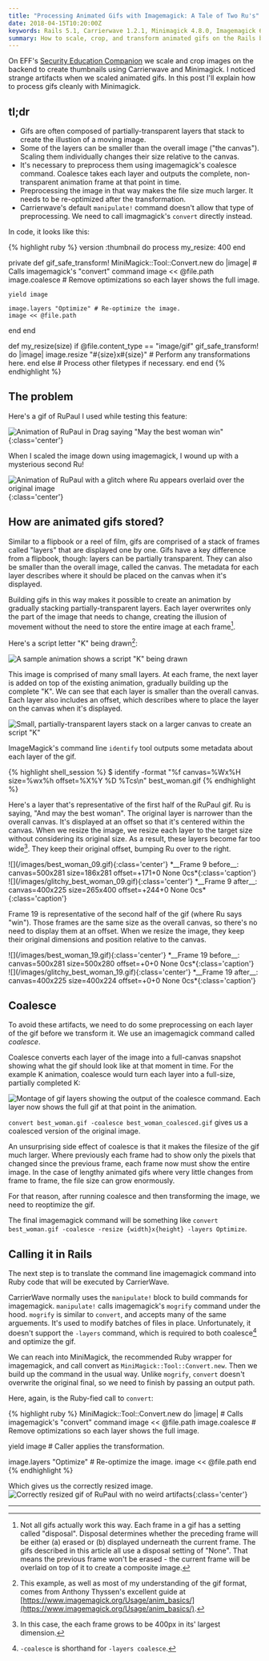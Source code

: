 ```yaml
---
title: "Processing Animated Gifs with Imagemagick: A Tale of Two Ru's"
date: 2018-04-15T10:20:00Z
keywords: Rails 5.1, Carrierwave 1.2.1, Minimagick 4.8.0, Imagemagick 6.8.9-9
summary: How to scale, crop, and transform animated gifs on the Rails backend without artifacts
---
```


On EFF's [Security Education Companion](https://sec.eff.org) we scale and crop images on the backend to create thumbnails using Carrierwave and Minimagick. I noticed strange artifacts when we scaled animated gifs. In this post I'll explain how to process gifs cleanly with Minimagick. 

## tl;dr

* Gifs are often composed of partially-transparent layers that stack to create the illustion of a moving image.
* Some of the layers can be smaller than the overall image ("the canvas"). Scaling them individually changes their size relative to the canvas.
* It's necessary to preprocess them using imagemagick's coalesce command. Coalesce takes each layer and outputs the complete, non-transparent animation frame at that point in time.
* Preprocessing the image in that way makes the file size much larger. It needs to be re-optimized after the transformation.
* Carrierwave's default `manipulate!` command doesn't allow that type of preprocessing. We need to call imagmagick's `convert` directly instead.

In code, it looks like this:

{% highlight ruby %}
version :thumbnail do
  process my_resize: 400
end

private
def gif_safe_transform!
  MiniMagick::Tool::Convert.new do |image| # Calls imagemagick's "convert" command
    image << @file.path
    image.coalesce # Remove optimizations so each layer shows the full image.

    yield image

    image.layers "Optimize" # Re-optimize the image.
    image << @file.path
  end
end

def my_resize(size)
  if @file.content_type == "image/gif"
    gif_safe_transform! do |image|
      image.resize "#{size}x#{size}" # Perform any transformations here.
    end
  else
    # Process other filetypes if necessary.
  end
end
{% endhighlight %}

## The problem

Here's a gif of RuPaul I used while testing this feature:

![Animation of RuPaul in Drag saying "May the best woman win"](/images/best_woman.gif){:class='center'}

When I scaled the image down using imagemagick, I wound up with a mysterious second Ru!

![Animation of RuPaul with a glitch where Ru appears overlaid over the original image](/images/glitchy_best_woman.gif){:class='center'}

## How are animated gifs stored?

Similar to a flipbook or a reel of film, gifs are comprised of a stack of frames called "layers" that are displayed one by one. Gifs have a key difference from a flipbook, though: layers can be partially transparent. They can also be smaller than the overall image, called the canvas. The metadata for each layer describes where it should be placed on the canvas when it's displayed.

Building gifs in this way makes it possible to create an animation by gradually stacking partially-transparent layers. Each layer overwrites only the part of the image that needs to change, creating the illusion of movement without the need to store the entire image at each frame[^1].

Here's a script letter "K" being drawn[^2]:

![A sample animation shows a script "K" being drawn](/images/script_k.gif)

This image is comprised of many small layers. At each frame, the next layer is added on top of the existing animation, gradually building up the complete "K".  We can see that each layer is smaller than the overall canvas. Each layer also includes an offset, which describes where to place the layer on the canvas when it's displayed.

![Small, partially-transparent layers stack on a larger canvas to create an script "K"](/images/script_k_frames.gif)

ImageMagick's command line `identify` tool outputs some metadata about each layer of the gif.

{% highlight shell_session %}
$ identify -format "%f canvas=%Wx%H size=%wx%h offset=%X%Y %D %Tcs\n" best_woman.gif
{% endhighlight %}

Here's a layer that's representative of the first half of the RuPaul gif. Ru is saying, "And may the best woman". The original layer is narrower than the overall canvas. It's displayed at an offset so that it's centered within the canvas. When we resize the image, we resize each layer to the target size without considering its original size. As a result, these layers become far too wide[^3]. They keep their original offset, bumping Ru over to the right.

<div class="flex-column-wrapper">
<div class="left-col" markdown="1">
![](/images/best_woman_09.gif){:class='center'}
*__Frame 9 before__: canvas=500x281 size=186x281 offset=+171+0 None 0cs*{:class='caption'}
</div>

<div class="right-col" markdown="1">
![](/images/glitchy_best_woman_09.gif){:class='center'}
*__Frame 9 after__: canvas=400x225 size=265x400 offset=+244+0 None 0cs*{:class='caption'}
</div>
</div>

Frame 19 is representative of the second half of the gif (where Ru says "win"). Those frames are the same size as the overall canvas, so there's no need to display them at an offset. When we resize the image, they keep their original dimensions and position relative to the canvas.

<div class="flex-column-wrapper">
<div class="left-col" markdown="1">
![](/images/best_woman_19.gif){:class='center'}
*__Frame 19 before__: canvas=500x281 size=500x280 offset=+0+0 None 0cs*{:class='caption'}
</div>

<div class="right-col" markdown="1">
![](/images/glitchy_best_woman_19.gif){:class='center'}
*__Frame 19 after__: canvas=400x225 size=400x224 offset=+0+0 None 0cs*{:class='caption'}
</div>
</div>

## Coalesce

To avoid these artifacts, we need to do some preprocessing on each layer of the gif before we transform it. We use an imagemagick command called *coalesce*.

Coalesce converts each layer of the image into a full-canvas snapshot showing what the gif should look like at that moment in time. For the example K animation, coalesce would turn each layer into a full-size, partially completed K:

![Montage of gif layers showing the output of the coalesce command. Each layer now shows the full gif at that point in the animation.](/images/coalesce_k_montage.gif)

`convert best_woman.gif -coalesce best_woman_coalesced.gif` gives us a coalesced version of the original image.

An unsurprising side effect of coalesce is that it makes the filesize of the gif much larger. Where previously each frame had to show only the pixels that changed since the previous frame, each frame now must show the entire image. In the case of lengthy animated gifs where very little changes from frame to frame, the file size can grow enormously.

For that reason, after running coalesce and then transforming the image, we need to reoptimize the gif.

The final imagemagick command will be something like `convert best_woman.gif -coalesce -resize {width}x{height} -layers Optimize`.

## Calling it in Rails

The next step is to translate the command line imagemagick command into Ruby code that will be executed by CarrierWave.

CarrierWave normally uses the `manipulate!` block to build commands for imagemagick. `manipulate!` calls imagemagick's `mogrify` command under the hood. `mogrify` is similar to `convert`, and accepts many of the same arguements. It's used to modify batches of files in place. Unfortunately, it doesn't support the `-layers` command, which is required to both coalesce[^4] and optimize the gif.

We can reach into MiniMagick, the recommended Ruby wrapper for imagemagick, and call convert as `MiniMagick::Tool::Convert.new`. Then we build up the command in the usual way. Unlike `mogrify`, `convert` doesn't overwrite the original final, so we need to finish by passing an output path.

Here, again, is the Ruby-fied call to `convert`:

{% highlight ruby %}
MiniMagick::Tool::Convert.new do |image| # Calls imagemagick's "convert" command
  image << @file.path
  image.coalesce # Remove optimizations so each layer shows the full image.

  yield image # Caller applies the transformation.

  image.layers "Optimize" # Re-optimize the image.
  image << @file.path
end
{% endhighlight %}

Which gives us the correctly resized image.
![Correctly resized gif of RuPaul with no weird artifacts](/images/scaled_best_woman.gif){:class='center'}

<hr/>

[^1]: Not all gifs actually work this way. Each frame in a gif has a setting called "disposal". Disposal determines whether the preceding frame will be either (a) erased or (b) displayed underneath the current frame. The gifs described in this article all use a disposal setting of "None". That means the previous frame won't be erased - the current frame will be overlaid on top of it to create a composite image.

[^2]: This example, as well as most of my understanding of the gif format, comes from Anthony Thyssen's excellent guide at [https://www.imagemagick.org/Usage/anim_basics/](https://www.imagemagick.org/Usage/anim_basics/).

[^3]: In this case, the each frame grows to be 400px in its' largest dimension.

[^4]: `-coalesce` is shorthand for `-layers coalesce`.
